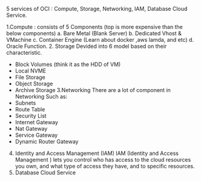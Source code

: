 5 services of OCI : Compute, Storage, Networking, IAM, Database Cloud Service.

1.Compute : consists of 5 Components (top is more expensive than the below components)
a. Bare Metal (Blank Server)
b. Dedicated Vhost & VMachine
c. Container Engine (Learn about docker ,aws lamda, and etc)
d. Oracle Function.
2. Storage
Devided into 6 model based on their characteristic.
-	Block Volumes (think it as the HDD of VM)
-	Local NVME 
-	File Storage 
-	Object Storage
-	Archive Storage
3.Networking
There are a lot of component in Networking Such as:
-	Subnets
-	Route Table
-	Security List
-	Internet Gateway
-	Nat Gateway
-	Service Gateway
-	Dynamic Router Gateway
4. Identity and Access Management (IAM)
IAM (Identity and Access Management ) lets you control who has access to the cloud resources you own, and what type of access they have, and to specific resources.
5. Database Cloud Service
